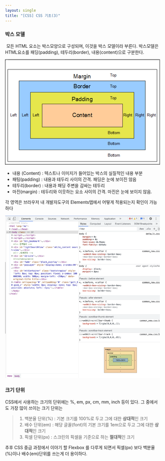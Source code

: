 ```yaml
---
layout: single
title: "[CSS] CSS 기초(3)"
---
```



###  박스 모델

​	모든 HTML 요소는 박스모양으로 구성되며, 이것을 박스 모델이라 부른다. 박스모델은 HTML요소를 패딩(padding), 테두리(border), 내용(content)으로 구분한다.

![css 박스](06-03.%20CSS%20%E1%84%80%E1%85%B5%E1%84%8E%E1%85%A9(3).assets/css%20%E1%84%87%E1%85%A1%E1%86%A8%E1%84%89%E1%85%B3.png)



- 내용 (Content) : 텍스트나 이미지가 들어있는 박스의 실질적인 내용 부분
- 패팅(padding) : 내용과 테두리 사이의 간격. 패딩은 눈에 보이진 않음
- 테두리(border) : 내용과 패딩 주변을 감싸는 테두리
- 마진(margin) : 테두리와 이웃하는 요소 사이의 간격. 마진은 눈에 보이지 않음.



각 영역은 브라우저 내 개발자도구의 Elements탭에서 어떻게 적용되는지 확인이 가능하다

![스크린샷 2021-08-05 오후 4.44.43](06-03.%20CSS%20%E1%84%80%E1%85%B5%E1%84%8E%E1%85%A9(3).assets/%E1%84%89%E1%85%B3%E1%84%8F%E1%85%B3%E1%84%85%E1%85%B5%E1%86%AB%E1%84%89%E1%85%A3%E1%86%BA%202021-08-05%20%E1%84%8B%E1%85%A9%E1%84%92%E1%85%AE%204.44.43-8149504.png)





### 크기 단위

CSS에서 사용하는 크기의 단위에는 %, em, px, cm, mm, inch 등이 있다. 그 중에서도 가장 많이 쓰이는 크기 단위는 

> 1. 백분율 단위(%) : 기본 크기를 100%로 두고 그에 대한 **상대적**인 크기
> 2. 배수 단위(em) : 해당 글꼴(font)의 기본 크기를 1em으로 두고 그에 대한 **상대적**인 크기
> 3. 픽셀 단위(px) : 스크린의 픽셀을 기준으로 하는 **절대적**인 크기

추후 CSS 중급 과정에서 이야기 할 Flexbox 를 다루게 되면서 픽셀(px) 보다 백분율(%)이나 배수(em)단위를 쓰는게 더 용이하다.








